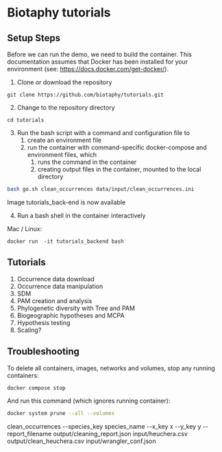 # Biotaphy tutorials

## Setup Steps

Before we can run the demo, we need to build the container.  This documentation
assumes that Docker has been installed for your environment 
(see: https://docs.docker.com/get-docker/).

1. Clone or download the repository
```commandline
git clone https://github.com/biotaphy/tutorials.git
```

2. Change to the repository directory
```commandline
cd tutorials
```

3. Run the bash script with a command and configuration file to 
   1. create an environment file 
   2. run the container with command-specific docker-compose and environment files, which
      1. runs the command in the container
      2. creating output files in the container, mounted to the local directory
```zsh
bash go.sh clean_occurrences data/input/clean_occurrences.ini
```

Image tutorials_back-end is now available

4. Run a bash shell in the container interactively

Mac / Linux:
```commandline
docker run  -it tutorials_backend bash
```

[//]: # (or Windows:)
[//]: # (```commandline)
[//]: # (docker run -v %cd%/data:/demo -it dc_demo bash)
[//]: # (```)


## Tutorials

1. Occurrence data download
2. Occurrence data manipulation
3. SDM
4. PAM creation and analysis
5. Phylogenetic diversity with Tree and PAM
6. Biogeographic hypotheses and MCPA
7. Hypothesis testing
8. Scaling?


## Troubleshooting

To delete all containers, images, networks and volumes, stop any running
containers:

```zsh
docker compose stop
```

And run this command (which ignores running container):

```zsh
docker system prune --all --volumes
```

clean_occurrences --species_key species_name --x_key x --y_key y  --report_filename output/cleaning_report.json input/heuchera.csv  output/clean_heuchera.csv input/wrangler_conf.json
